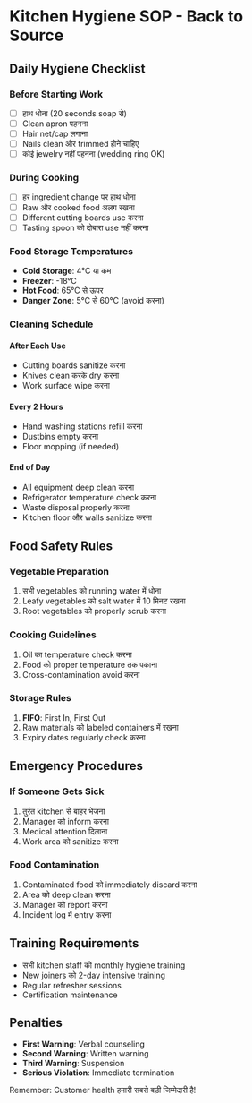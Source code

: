 # Kitchen Hygiene SOP - Back to Source

## Daily Hygiene Checklist

### Before Starting Work
- [ ] हाथ धोना (20 seconds soap से)
- [ ] Clean apron पहनना
- [ ] Hair net/cap लगाना
- [ ] Nails clean और trimmed होने चाहिए
- [ ] कोई jewelry नहीं पहनना (wedding ring OK)

### During Cooking
- [ ] हर ingredient change पर हाथ धोना
- [ ] Raw और cooked food अलग रखना
- [ ] Different cutting boards use करना
- [ ] Tasting spoon को दोबारा use नहीं करना

### Food Storage Temperatures
- **Cold Storage**: 4°C या कम
- **Freezer**: -18°C
- **Hot Food**: 65°C से ऊपर
- **Danger Zone**: 5°C से 60°C (avoid करना)

### Cleaning Schedule

#### After Each Use
- Cutting boards sanitize करना
- Knives clean करके dry करना
- Work surface wipe करना

#### Every 2 Hours
- Hand washing stations refill करना
- Dustbins empty करना
- Floor mopping (if needed)

#### End of Day
- All equipment deep clean करना
- Refrigerator temperature check करना
- Waste disposal properly करना
- Kitchen floor और walls sanitize करना

## Food Safety Rules

### Vegetable Preparation
1. सभी vegetables को running water में धोना
2. Leafy vegetables को salt water में 10 मिनट रखना
3. Root vegetables को properly scrub करना

### Cooking Guidelines
1. Oil का temperature check करना
2. Food को proper temperature तक पकाना
3. Cross-contamination avoid करना

### Storage Rules
1. **FIFO**: First In, First Out
2. Raw materials को labeled containers में रखना
3. Expiry dates regularly check करना

## Emergency Procedures

### If Someone Gets Sick
1. तुरंत kitchen से बाहर भेजना
2. Manager को inform करना
3. Medical attention दिलाना
4. Work area को sanitize करना

### Food Contamination
1. Contaminated food को immediately discard करना
2. Area को deep clean करना
3. Manager को report करना
4. Incident log में entry करना

## Training Requirements
- सभी kitchen staff को monthly hygiene training
- New joiners को 2-day intensive training
- Regular refresher sessions
- Certification maintenance

## Penalties
- **First Warning**: Verbal counseling
- **Second Warning**: Written warning
- **Third Warning**: Suspension
- **Serious Violation**: Immediate termination

Remember: Customer health हमारी सबसे बड़ी जिम्मेदारी है!